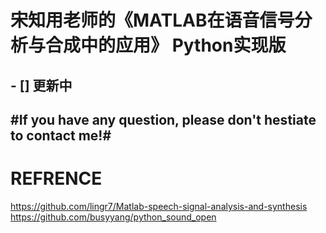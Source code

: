 # 宋知用老师的《MATLAB在语音信号分析与合成中的应用》 Python实现版 

## - [] 更新中

## #If you have any question, please don't hestiate to contact me!#

# REFRENCE
https://github.com/lingr7/Matlab-speech-signal-analysis-and-synthesis  
https://github.com/busyyang/python_sound_open
